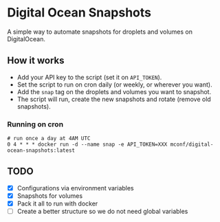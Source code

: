 # Digital Ocean Snapshots

A simple way to automate snapshots for droplets and volumes on DigitalOcean.

## How it works

* Add your API key to the script (set it on `API_TOKEN`).
* Set the script to run on cron daily (or weekly, or wherever you want).
* Add the `snap` tag on the droplets and volumes you want to snapshot.
* The script will run, create the new snapshots and rotate (remove old snapshots).

### Running on cron

```
# run once a day at 4AM UTC
0 4 * * * docker run -d --name snap -e API_TOKEN=XXX mconf/digital-ocean-snapshots:latest
```

## TODO

- [x] Configurations via environment variables
- [x] Snapshots for volumes
- [x] Pack it all to run with docker
- [ ] Create a better structure so we do not need global variables
